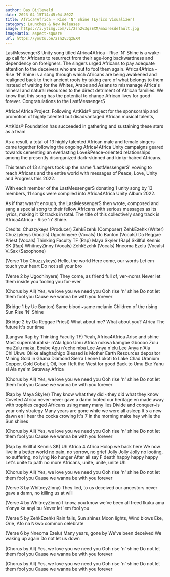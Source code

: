 ```yaml
---
author: Bas Bijleveld
date: 2023-04-15T14:45:04.802Z
title: Africa4Africa - Rise 'N' Shine (Lyrics Visualizer)
category: Launches & New Releases
image: https://i.ytimg.com/vi/2sn2v3qzEXM/maxresdefault.jpg
imageRatio: aspect-square
url: https://youtu.be/2sn2v3qzEXM
---
```

LastMessengerS Unity song titled Africa4Africa - Rise 'N' Shine is a wake-up call for Africans to resurrect from their age-long backwardness and dependency on foreigners. The singers urged Africans to pay adequate attention to the deceivers who are out to fool them again. Africa4Africa - Rise 'N' Shine is a song through which Africans are being awakened and realigned back to their ancient roots by taking care of what belongs to them instead of waiting for the Whites, Arabs and Asians to mismanage Africa's mineral and natural resources to the direct detriment of African families. We know that this song has the potential to change African lives for good-forever. Congratulations to the LastMessengerS

Africa4Africa Project:
Following ArtKids® project for the sponsorship and promotion of highly talented but disadvantaged African musical talents,

ArtKids® Foundation has succeeded in gathering and sustaining these stars as a team

As a result, a total of 13 highly talented African male and female singers came together following the ongoing Africa4Africa Unity campaigns geared towards cementing an everlasting Love&Peace-oriented relationships among the presently disorganized dark-skinned and kinky-haired Africans.

This team of 13 singers took up the name 'LastMessengerS' vowing to reach Africans and the entire world with messages of Peace, Love, Unity and Progress this 2022.

With each member of the LastMessengerS donating 1 unity song by 13 members, 11 songs were compiled into Africa4Africa Unity Album 2022.

As if that wasn't enough, the LastMessengerS then wrote, composed and sang a special song to their fellow Africans with serious messages as its lyrics, making it 12 tracks in total. The title of this collectively sang track is Africa4Africa - Rise 'n' Shine.

Credits:
Chuzzykeys (Producer) 
ZehkEzehk (Composer)
ZehkEzehk (Writer) 
Chuzzykeys (Vocals) 
Ugochinyere (Vocals) 
Uc Banton (Vocals) 
Da Reggae Priest (Vocals) 
Thinking Faculty TF (Rap) 
Maya Skyler (Rap) 
Skillful Kennis SK (Rap) 
WhitneyZinny (Vocals) 
ZehkEzehk (Vocals) 
Nneoma Ezelu (Vocals)
V_Sax (Saxophone)

(Verse 1 by Chuzzykeys)
Hello, the world
Here come, our words
Let em touch your heart
Do not sell your bro

(Verse 2 by Ugochinyere)
They come, as friend
full of, ver~noms
Never let them inside you 
fooling you for-ever

(Chorus by All)
Yes, we love you
we need you
Ooh rise 'n' shine
Do not let them fool you
Cause we wanna be
with you forever

(Bridge 1 by Uc Banton)
Same blood~same melanin
Children of the rising Sun
Rise 'N' Shine

(Bridge 2 by Da Reggae Priest)
What about me?
What about you?
Africa
The future
It's our time

(Langwa Rap by Thinking Faculty TF)
Yeah, 
Africa4Africa
Arise and shine
Most supernatural si- n'Ala Igbo
Umu Africa nokwa
kamgbe Gboooo
Zulu ma Zulu maka, Ebube Agu n'eche mba
Lee Anya n'elu
Lee Anya n'Ala
Chi'Ukwu Okike alaghachigo
Blessed is Mother Earth 
Resources depositor
Mining Gold in Ghana
Diamond Sierra Leone
Lokoti to Lake Chad
Uranium Copper, Gold
Cobalt, Oil, Iron
I left the West for good
Back to Umu Eke
Yahu si Ala nye'm
Gateway Africa  

(Chorus by All)
Yes, we love you
we need you
Ooh rise 'n' shine
Do not let them fool you
Cause we wanna be
with you forever

(Rap by Maya Skyler)
They know what they did ~they did what they know
Coveted Africa never-never gave a damn
looted our heritage en made away with trophies
caged Africans using many many lies
Divide and conquer~is your only strategy
Many years are gone while we were all asleep
It's a new dawn en I hear the cocka crowing
It's 7 in the morning
make hey while the Sun shines

(Chorus by All)
Yes, we love you
we need you
Ooh rise 'n' shine
Do not let them fool you
Cause we wanna be
with you forever

(Rap by Skillful Kennis SK)
Uh 
Africa 4 Africa
Holop we back here
We now live in a better world
no pain, 
no sorrow, 
no grief
Jolly Jolly Jolly
no looting, 
no suffering, 
no lying
No hunger 
After all say F death 
happy happy happy
Let's unite to path no more
Africans, unite, unite, unite
Uh

(Chorus by All)
Yes, we love you
we need you
Ooh rise 'n' shine
Do not let them fool you
Cause we wanna be
with you forever

(Verse 3 by WhitneyZinny)
They lied, to us
deceived our ancestors
never gave a damn, no 
killing us at will

(Verse 4 by WhitneyZinny)
I know, you know
we've been all freed
Ikuku ama n'onya ka anyi bu
Never let 'em fool you

(Verse 5 by ZehkEzehk)
Rain falls, Sun shines
Moon lights, Wind blows
Eke, Orie, Afo na Nkwo
common celebrate

(Verse 6 by Nneoma Ezelu)
Many years, gone by
We've been deceived
We waking up again
Do not let us down
 
(Chorus by All)
Yes, we love you
we need you
Ooh rise 'n' shine
Do not let them fool you
Cause we wanna be
with you forever

(Chorus by All)
Yes, we love you
we need you
Ooh rise 'n' shine
Do not let them fool you
Cause we wanna be
with you forever